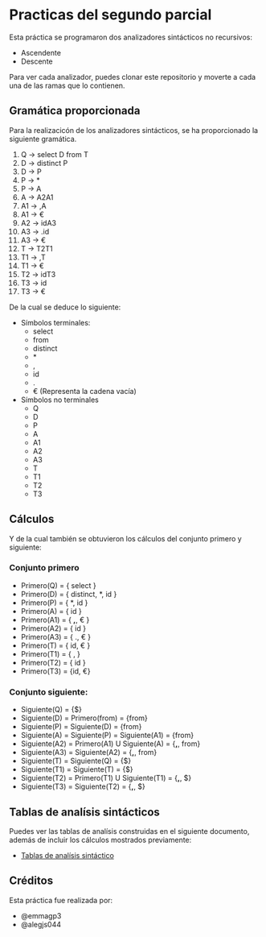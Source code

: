 # Practicas del segundo parcial

Esta práctica se programaron dos analizadores sintácticos no recursivos:

- Ascendente
- Descente

Para ver cada analizador, puedes clonar este repositorio y moverte a cada una de las ramas que lo contienen.

## Gramática proporcionada

Para la realizacicón de los analizadores sintácticos, se ha proporcionado la siguiente gramática.

1. Q -> select D from T
2. D -> distinct P
3. D -> P
4. P -> \*
5. P -> A
6. A -> A2A1
7. A1 -> ,A
8. A1 -> €
9. A2 -> idA3
10. A3 -> .id
11. A3 -> €
12. T -> T2T1
13. T1 -> ,T
14. T1 -> €
15. T2 -> idT3
16. T3 -> id
17. T3 -> €

De la cual se deduce lo siguiente:

- Símbolos terminales:
  - select
  - from
  - distinct
  - \*
  - ,
  - id
  - .
  - € (Representa la cadena vacía)
- Símbolos no terminales
  - Q
  - D
  - P
  - A
  - A1
  - A2
  - A3
  - T
  - T1
  - T2
  - T3

## Cálculos

Y de la cual también se obtuvieron los cálculos del conjunto primero y siguiente:

### Conjunto primero

- Primero(Q) = { select }
- Primero(D) = { distinct, \*, id }
- Primero(P) = { \*, id }
- Primero(A) = { id }
- Primero(A1) = { **,**, € }
- Primero(A2) = { id }
- Primero(A3) = { ., € }
- Primero(T) = { id, € }
- Primero(T1) = { , }
- Primero(T2) = { id }
- Primero(T3) = {id, €}

### Conjunto siguiente:

- Siguiente(Q) = {\$}
- Siguiente(D) = Primero(from) = {from}
- Siguiente(P) = Siguiente(D) = {from}
- Siguiente(A) = Siguiente(P) = Siguiente(A1) = {from}
- Siguiente(A2) = Primero(A1) U Siguiente(A) = {**,**, from}
- Siguiente(A3) = Siguiente(A2) = {**,**, from}
- Siguiente(T) = Siguiente(Q) = {\$}
- Siguiente(T1) = Siguiente(T) = {\$}
- Siguiente(T2) = Primero(T1) U Siguiente(T1) = {**,**, $}
- Siguiente(T3) = Siguiente(T2) = {**,**, \$}

## Tablas de analísis sintácticos

Puedes ver las tablas de analísis construidas en el siguiente documento, además de incluir los cálculos mostrados previamente:

- [Tablas de analísis sintáctico](https://docs.google.com/document/d/1wqWQSgKlGlUXk_W-NpTmwMXvP3sl_ZFnuZ4UW74b6Mg/edit?usp=sharing)

## Créditos

Esta práctica fue realizada por:

- @emmagp3
- @alegjs044

